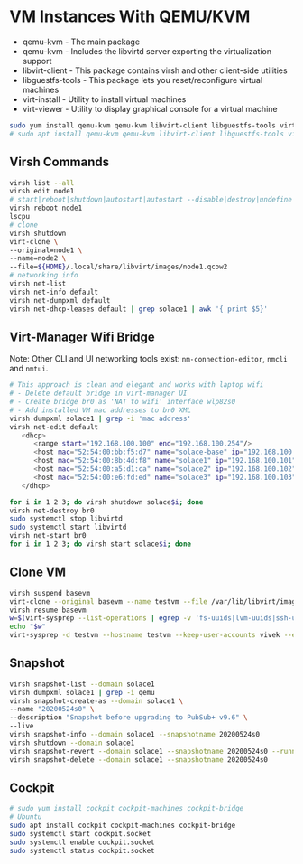 # VM Instances With QEMU/KVM

- qemu-kvm - The main package
- qemu-kvm - Includes the libvirtd server exporting the virtualization support
- libvirt-client - This package contains virsh and other client-side utilities
- libguestfs-tools - This package lets you reset/reconfigure virtual machines
- virt-install - Utility to install virtual machines
- virt-viewer - Utility to display graphical console for a virtual machine

```bash
sudo yum install qemu-kvm qemu-kvm libvirt-client libguestfs-tools virt-install virt-viewer
# sudo apt install qemu-kvm qemu-kvm libvirt-client libguestfs-tools virt-install virt-viewer
```

## Virsh Commands

```bash
virsh list --all
virsh edit node1
# start|reboot|shutdown|autostart|autostart --disable|destroy|undefine node1
virsh reboot node1
lscpu
# clone
virsh shutdown
virt-clone \
--original=node1 \
--name=node2 \
--file=${HOME}/.local/share/libvirt/images/node1.qcow2
# networking info
virsh net-list
virsh net-info default
virsh net-dumpxml default
virsh net-dhcp-leases default | grep solace1 | awk '{ print $5}'
```

## Virt-Manager Wifi Bridge

Note: Other CLI and UI networking tools exist: `nm-connection-editor`, `nmcli` and `nmtui`.

```bash
# This approach is clean and elegant and works with laptop wifi
# - Delete default bridge in virt-manager UI
# - Create bridge br0 as 'NAT to wifi' interface wlp82s0
# - Add installed VM mac addresses to br0 XML
virsh dumpxml solace1 | grep -i 'mac address'
virsh net-edit default
   <dhcp>
      <range start="192.168.100.100" end="192.168.100.254"/>
      <host mac="52:54:00:bb:f5:d7" name="solace-base" ip="192.168.100.100"/>
      <host mac="52:54:00:8b:4d:f8" name="solace1" ip="192.168.100.101"/>
      <host mac="52:54:00:a5:d1:ca" name="solace2" ip="192.168.100.102"/>
      <host mac="52:54:00:e6:fd:ed" name="solace3" ip="192.168.100.103"/>
   </dhcp>

for i in 1 2 3; do virsh shutdown solace$i; done
virsh net-destroy br0
sudo systemctl stop libvirtd
sudo systemctl start libvirtd
virsh net-start br0
for i in 1 2 3; do virsh start solace$i; done
```

## Clone VM

```bash
virsh suspend basevm
virt-clone --original basevm --name testvm --file /var/lib/libvirt/images/testvm-disk01.qcow2
virsh resume basevm
w=$(virt-sysprep --list-operations | egrep -v 'fs-uuids|lvm-uuids|ssh-userdir' | awk '{ printf "%s,", $1}' | sed 's/,$//')
echo "$w"
virt-sysprep -d testvm --hostname testvm --keep-user-accounts vivek --enable $w
```

## Snapshot

```bash
virsh snapshot-list --domain solace1
virsh dumpxml solace1 | grep -i qemu
virsh snapshot-create-as --domain solace1 \
--name "20200524s0" \
--description "Snapshot before upgrading to PubSub+ v9.6" \
--live
virsh snapshot-info --domain solace1 --snapshotname 20200524s0
virsh shutdown --domain solace1
virsh snapshot-revert --domain solace1 --snapshotname 20200524s0 --running
virsh snapshot-delete --domain solace1 --snapshotname 20200524s0
```

## Cockpit

```bash
# sudo yum install cockpit cockpit-machines cockpit-bridge
# Ubuntu
sudo apt install cockpit cockpit-machines cockpit-bridge
sudo systemctl start cockpit.socket
sudo systemctl enable cockpit.socket
sudo systemctl status cockpit.socket
```
